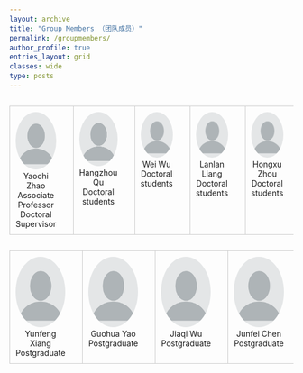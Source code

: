 ```yaml
---
layout: archive
title: "Group Members （团队成员）"
permalink: /groupmembers/
author_profile: true
entries_layout: grid
classes: wide
type: posts
---
```


<style>
        table {
            width: 100%;
            border-collapse: collapse;
        }
        td {
            padding: 10px;
            border: 1px solid #ccc;
            text-align: center;
        }
        img {
            max-width: 100%;
            height: auto;
            border-radius: 50%;
        }
        .name {
            font-weight: bold;
            margin-top: 5px;
        }
        .description {
            margin-top: 5px;
        }
        .link {
            margin-top: 10px;
        }
      </style>
  

<table width="100%" border="0" align="left" cellspacing="30">
  <tbody>
    <tr valign="top" align="center">
      <td width="16.66%" style="padding-right:30px">
        <div>
          <img width="130" height="185" src="/groupmember/profile.png">
        </div>
        <div>
          Yaochi Zhao</a>
        </div>
        <div>
          Associate Professor Doctoral Supervisor
        </div>
      </td>
      <td width="16.66%" style="padding-right:30px">
        <div>
          <img width="130" height="185" src="/groupmember/profile.png">
        </div>
        <div>
          Hangzhou Qu</a>
        </div>
        <div>
          Doctoral students
        </div>
      </td>
      <td width="16.66%" style="padding-right:30px">
        <div>
          <img width="130" height="185" src="/groupmember/profile.png">
        </div>
        <div>
          Wei Wu</a>
        </div>
        <div>
          Doctoral students
        </div>
      </td>
      <td width="16.66%" style="padding-right:30px">
        <div>
          <img width="130" height="185" src="/groupmember/profile.png">
        </div>
        <div>
          Lanlan Liang</a>
        </div>
        <div>
          Doctoral students
        </div>
      </td>
      <td width="16.66%" style="padding-right:30px">
        <div>
          <img width="130" height="185" src="/groupmember/profile.png">
        </div>
        <div>
          Hongxu Zhou</a>
        </div>
        <div>
          Doctoral students
        </div>
      </td>
      <td width="16.66%" style="padding-right:30px">
        <div>
          <img width="130" height="185" src="/groupmember/profile.png">
        </div>
        <div>
          Hao Qi</a>
        </div>
        <div>
          Postgraduate
        </div>
      </td>
    </tr>
  </tbody>
</table>

<table width="100%" border="0" align="left" cellspacing="30">
  <tbody>
    <tr valign="top" align="center">
      <td width="16.66%" style="padding-right:30px">
        <div>
          <img width="130" height="185" src="/groupmember/profile.png">
        </div>
        <div>
          Yunfeng Xiang</a>
        </div>
        <div>
          Postgraduate
        </div>
      </td>
      <td width="16.66%" style="padding-right:30px">
        <div>
          <img width="130" height="185" src="/groupmember/profile.png">
        </div>
        <div>
          Guohua Yao</a>
        </div>
        <div>
          Postgraduate
        </div>
      </td>
      <td width="16.66%" style="padding-right:30px">
        <div>
          <img width="130" height="185" src="/groupmember/profile.png">
        </div>
        <div>
          Jiaqi Wu</a>
        </div>
        <div>
          Postgraduate
        </div>
      </td>
      <td width="16.66%" style="padding-right:30px">
        <div>
          <img width="130" height="185" src="/groupmember/profile.png">
        </div>
        <div>
          Junfei Chen</a>
        </div>
        <div>
          Postgraduate
        </div>
      </td>
      <td width="16.66%" style="padding-right:30px">
        <div>
          <img width="130" height="185" src="/groupmember/profile.png">
        </div>
        <div>
          Dupeng Cai</a>
        </div>
        <div>
          Postgraduate
        </div>
      </td>
      <td width="16.66%" style="padding-right:30px">
        <div>
          <img width="130" height="185" src="/groupmember/profile.png">
        </div>
        <div>
          Kunkun Ding</a>
        </div>
        <div>
          Postgraduate
        </div>
      </td>
    </tr>
  </tbody>
</table>
